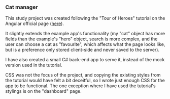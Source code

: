 <h3>Cat manager</h3>

This study project was created following the "Tour of Heroes" tutorial on the Angular official page (<a href="https://angular.io/tutorial">here</a>).

It slightly extends the example app's functionality (my "cat" object has more fields than the example's "hero" object, search is more complex, and the user can choose a cat as "favourite", which affects what the page looks like, but is a preference only stored client-side and never saved to the server).

I have also created a small C# back-end app to serve it, instead of the mock version used in the tutorial.

CSS was not the focus of the project, and copying the existing styles from the tutorial would have felt a bit deceitful, so I wrote just enough CSS for the app to be functional. The one exception where I have used the tutorial's stylings is on the "dashboard" page.
